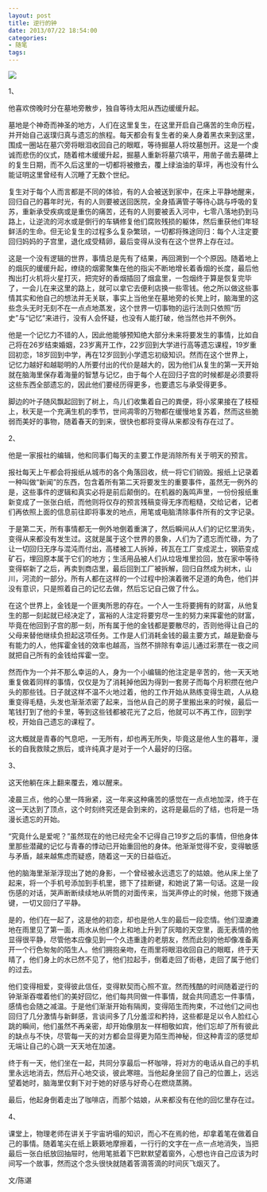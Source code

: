 ```yaml
---
layout: post
title: 逆行的钟
date: 2013/07/22 18:54:00
categories: 
- 随笔
tags: 
---
```


![][1] 

1、 

他喜欢傍晚时分在墓地旁散步，独自等待太阳从西边缓缓升起。 

墓地是个神奇而神圣的地方，人们在这里复生，在这里开启自己痛苦的生命历程，并开始自己返璞归真与遗忘的旅程。每天都会有复生者的亲人身着黑衣来到这里，围成一圈站在墓穴旁将眼泪收回自己的眼眶，等待掘墓人将坟墓刨开。这是一个虔诚而悲伤的仪式，随着棺木缓缓升起，掘墓人重新将墓穴填平，用凿子凿去墓碑上的复生日期，而不久后这里的一切都将被撤去，覆上绿油油的草坪，再也没有什么能证明这里曾经有人沉睡了无数个世纪。 

复生对于每个人而言都是不同的体验，有的人会被送到家中，在床上平静地醒来，回归自己的暮年时光，有的人则要被送回医院，全身插满管子等待心跳与呼吸的复苏，重新承受疾病或是重伤的痛苦，还有的人则要被丢入河中，七零八落地扔到马路上，让逆流的河水或是倒行的车辆修复他们腐败残损的躯体，然后重获他们年轻鲜活的生命。但无论复生的过程多么复杂繁琐，一切都将殊途同归：每个人注定要回归妈妈的子宫里，退化成受精卵，最后变得从没有在这个世界上存在过。 

这是一个没有逻辑的世界，事情总是先有了结果，再回溯到一个个原因。随着地上的烟灰的缓缓升起，缭绕的烟雾聚集在他的指尖不断地增长着香烟的长度，最后他掏出打火机将火星打灭，把完好的香烟插回了烟盒里，一包烟终于算是恢复完毕了，一会儿在来这里的路上，就可以拿它去便利店换一些零钱。他之所以做这些事情其实和他自己的想法并无关联，事实上当他坐在墓地旁的长凳上时，脑海里的这些念头无时无刻不在一点点地蒸发，这个世界一切事物的运行法则只依照“历史”与“记忆”来进行，没有人会怀疑，也没有人能打破，他当然也并不例外。 

他是一个记忆力不错的人，因此他能够预知绝大部分未来将要发生的事情，比如自己将在26岁结束婚姻，23岁离开工作，22岁回到大学进行高等遗忘课程，19岁重回初恋，18岁回到中学，再在12岁回到小学遗忘初级知识。然而在这个世界上，记忆力越好和越聪明的人所要付出的代价是越大的，因为他们从复生的第一天开始就在脑海里保存着海量的智慧与记忆，由于每个人在回归子宫的时候都是必须要将这些东西全部遗忘的，因此他们要经历得更多，也要遗忘与承受得更多。 

脚边的叶子随风飘起回到了树上，鸟儿们收集着自己的粪便，将小浆果接在了枝桠上，秋天是一个充满生机的季节，世间凋零的万物都在缓慢地复苏着，然而这些脆弱而美好的事物，随着春天的到来，很快也都将变得从来都没有存在过了。 


2、 

他是一家报社的编辑，他和同事们每天的主要工作是消除所有关于明天的预言。 

报社每天上午都会将报纸从城市的各个角落回收，统一将它们销毁。报纸上记录着一种叫做“新闻”的东西，包含着所有第二天将要发生的重要事件，虽然无一例外的是，这些事件的逻辑和真实必将是前后颠倒的。在机器的轰鸣声里，一份份报纸重新变成了一张张白纸，而他则将仅存的预言残稿变得无序而粗糙，交给记者，记者们再依照上面的信息前往即将事发的地点，用笔或电脑清除事件所有的文字记录。 

于是第二天，所有事情都无一例外地倒着重演了，然后瞬间从人们的记忆里消失，变得从来都没有发生过。这就是属于这个世界的景象，人们为了遗忘而忙碌，为了让一切回归无序与混沌而付出，高楼被工人拆掉，砖瓦在工厂变成泥土，钢筋变成矿石，埋回原本属于它们的地方；生活用品被人们从垃圾堆里捡回，放在家中等待变得崭新了之后，再卖到商店里，最后回到工厂被拆解，回归自然成为树木，山川，河流的一部分。所有人都在这样的一个过程中扮演着微不足道的角色，他们并没有意识，只是照着自己的记忆去做，然后忘记自己做了什么。 

在这个世界上，金钱是一个匪夷所思的存在。一个人一生将要拥有的财富，从他复生的那一刻起就已经决定了，富裕的人注定将要穷尽一生的努力来挥霍他的财富，毕竟在他回到子宫的那一刻，所有属于他的金钱都是要散尽的，否则他得让自己的父母来替他继续负担起这项任务。工作是人们消耗金钱的最主要方式，越是勤奋与有能力的人，他挥霍金钱的效率也越高，当然不排除有幸运儿通过彩票在一夜之间就把自己所有的金钱给挥霍一空。 

然而作为一个并不那么幸运的人，身为一个小编辑的他注定是辛苦的，他一天天地重复做着同样的事情，仅仅是为了消耗掉他因为得到一套房子而每个月积攒在他户头的那些钱。日子就这样不温不火地过着，他的工作开始从熟练变得生疏，人从稳重变得毛糙，头发也渐渐浓密了起来，当他从自己的房子里搬出来的时候，最后一笔钱打到了他的卡里，等到这些钱都被花光了之后，他就可以不再工作，回到学校，开始自己遗忘的课程了。 

这大概就是青春的气息吧，一无所有，却也再无所失，毕竟这是他人生的暮年，漫长的自我救赎之旅后，或许纯真才是对于一个人最好的归宿。 


3、 

这天他躺在床上翻来覆去，难以醒来。 

凌晨三点，他的心里一阵揪紧，这一年来这种痛苦的感觉在一点点地加深，终于在这一天达到了顶点，这个时刻终究还是会到来的，这将是最后的了结，也将是一场漫长遗忘的开始。

“究竟什么是爱呢？”虽然现在的他已经完全不记得自己19岁之后的事情，但他身体里那些潜藏的记忆与青春的悸动已开始重回他的身体。他渐渐觉得不安，变得敏感与矛盾，越来越焦虑而疑惑，随着这一天的日益临近。 

他的脑海里渐渐浮现出了她的身影，一个曾经被永远遗忘了的姑娘。他从床上坐了起来，将一个手机号添加到手机里，摁下了挂断键，和她说了第一句话。这是一段伤感的对话，哭声断断续续地从听筒的对面传来，当哭声停止的时候，他摁下拨通键，一切又回归了平静。 

是的，他们在一起了，这是他的初恋，却也是他人生的最后一段恋情。他们湿漉漉地在雨里见了第一面，雨水从他们身上和地上升到了灰暗的天空里，面无表情的他显得很平静，尽管他本应像见到一个久违重逢的老朋友，然而此刻的他却像准备离开一个行色匆匆的陌生人。他们拥抱亲吻，在雨里将眼泪收回自己的眼眶，终于天晴了，他们身上的水已然不见了，他们拉起手，倒着走回了街巷，走回了属于他们的过去。 

他们变得相爱，变得彼此信任，变得默契而心照不宣。然而残酷的时间随着逆行的钟渐渐吞噬着他们的美好回忆，他们每共同做一件事情，就会共同遗忘一件事情，感情也会随之减温。于是他们渐渐开始有隔阂，变得陌生而拘束，不过他们之间也回归了几分激情与新鲜感，言谈间多了几分羞涩和矜持，这些都是足以令人脸红心跳的瞬间，他们虽然不再亲密，却开始像朋友一样相敬如宾，他们忘却了所有彼此的缺点与不快，尽管每一天的对方都会显得更为陌生而神秘，但这种青涩的感觉却无端让自己的心跳一天天地在加速。 

终于有一天，他们坐在一起，共同分享最后一杯咖啡，将对方的电话从自己的手机里永远地消去，然后开心地交谈，彼此寒暄。当他起身坐回了自己的位置上，远远望着她时，脑海里仅剩下对于她的好感与好奇心在燃烧蒸腾。 

最后，他起身倒着走出了咖啡店，而那个姑娘，从来都没有在他的回忆里存在过。 


4、 

课堂上，物理老师在讲关于宇宙坍塌的知识，而心不在焉的他，却拿着笔在做着自己的事情。随着笔尖在纸上簌簌地摩擦着，一行行的文字在一点一点地消失，当把最后一张白纸放回抽屉时，他用笔抵着下巴默默望着窗外，心想也许自己应该为时间写一个故事，然而这个念头很快就随着答滴答滴的时间灰飞烟灭了。 

文/陈谌

[1]: http://ear.duomi.com/wp-content/uploads/2013/07/nock.png

